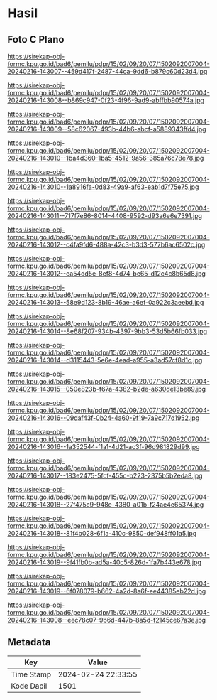 # Hasil

## Foto C Plano

https://sirekap-obj-formc.kpu.go.id/bad6/pemilu/pdpr/15/02/09/20/07/1502092007004-20240216-143007--459d417f-2487-44ca-9dd6-b879c60d23d4.jpg

https://sirekap-obj-formc.kpu.go.id/bad6/pemilu/pdpr/15/02/09/20/07/1502092007004-20240216-143008--b869c947-0f23-4f96-9ad9-abffbb90574a.jpg

https://sirekap-obj-formc.kpu.go.id/bad6/pemilu/pdpr/15/02/09/20/07/1502092007004-20240216-143009--58c62067-493b-44b6-abcf-a5889343ffd4.jpg

https://sirekap-obj-formc.kpu.go.id/bad6/pemilu/pdpr/15/02/09/20/07/1502092007004-20240216-143010--1ba4d360-1ba5-4512-9a56-385a76c78e78.jpg

https://sirekap-obj-formc.kpu.go.id/bad6/pemilu/pdpr/15/02/09/20/07/1502092007004-20240216-143010--1a8916fa-0d83-49a9-af63-eab1d7f75e75.jpg

https://sirekap-obj-formc.kpu.go.id/bad6/pemilu/pdpr/15/02/09/20/07/1502092007004-20240216-143011--717f7e86-8014-4408-9592-d93a6e6e7391.jpg

https://sirekap-obj-formc.kpu.go.id/bad6/pemilu/pdpr/15/02/09/20/07/1502092007004-20240216-143012--c4fa9fd6-488a-42c3-b3d3-577b6ac6502c.jpg

https://sirekap-obj-formc.kpu.go.id/bad6/pemilu/pdpr/15/02/09/20/07/1502092007004-20240216-143012--ea54dd5e-8ef8-4d74-be65-d12c4c8b65d8.jpg

https://sirekap-obj-formc.kpu.go.id/bad6/pemilu/pdpr/15/02/09/20/07/1502092007004-20240216-143013--58e9d123-8b19-46ae-a6ef-0a922c3aeebd.jpg

https://sirekap-obj-formc.kpu.go.id/bad6/pemilu/pdpr/15/02/09/20/07/1502092007004-20240216-143014--8e68f207-934b-4397-9bb3-53d5b66fb033.jpg

https://sirekap-obj-formc.kpu.go.id/bad6/pemilu/pdpr/15/02/09/20/07/1502092007004-20240216-143014--d3115443-5e6e-4ead-a955-a3ad57cf8d1c.jpg

https://sirekap-obj-formc.kpu.go.id/bad6/pemilu/pdpr/15/02/09/20/07/1502092007004-20240216-143015--050e823b-f67a-4382-b2de-a630de13be89.jpg

https://sirekap-obj-formc.kpu.go.id/bad6/pemilu/pdpr/15/02/09/20/07/1502092007004-20240216-143016--09daf43f-0b24-4a60-9f19-7a9c717d1952.jpg

https://sirekap-obj-formc.kpu.go.id/bad6/pemilu/pdpr/15/02/09/20/07/1502092007004-20240216-143016--1a352544-f1a1-4d21-ac3f-96d981829d99.jpg

https://sirekap-obj-formc.kpu.go.id/bad6/pemilu/pdpr/15/02/09/20/07/1502092007004-20240216-143017--183e2475-5fcf-455c-b223-2375b5b2eda8.jpg

https://sirekap-obj-formc.kpu.go.id/bad6/pemilu/pdpr/15/02/09/20/07/1502092007004-20240216-143018--27f475c9-948e-4380-a01b-f24ae4e65374.jpg

https://sirekap-obj-formc.kpu.go.id/bad6/pemilu/pdpr/15/02/09/20/07/1502092007004-20240216-143018--81f4b028-6f1a-410c-9850-def948ff01a5.jpg

https://sirekap-obj-formc.kpu.go.id/bad6/pemilu/pdpr/15/02/09/20/07/1502092007004-20240216-143019--9f41fb0b-ad5a-40c5-826d-1fa7b443e678.jpg

https://sirekap-obj-formc.kpu.go.id/bad6/pemilu/pdpr/15/02/09/20/07/1502092007004-20240216-143019--6f078079-b662-4a2d-8a6f-ee44385eb22d.jpg

https://sirekap-obj-formc.kpu.go.id/bad6/pemilu/pdpr/15/02/09/20/07/1502092007004-20240216-143008--eec78c07-9b6d-447b-8a5d-f2145ce67a3e.jpg


## Metadata

| Key        | Value               |
| ---------- | ------------------- |
| Time Stamp | 2024-02-24 22:33:55 |
| Kode Dapil | 1501                |



